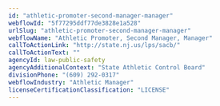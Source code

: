 ```yaml
---
id: "athletic-promoter-second-manager-manager"
webflowId: "5f77295ddf77de3828e1a528"
urlSlug: "athletic-promoter-second-manager-manager"
webflowName: "Athletic Promoter, Second Manager, Manager"
callToActionLink: "http://state.nj.us/lps/sacb/"
callToActionText: ""
agencyId: law-public-safety
agencyAdditionalContext: "State Athletic Control Board"
divisionPhone: "(609) 292-0317"
webflowIndustry: "Athletic Manager"
licenseCertificationClassification: "LICENSE"
---
```

